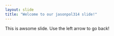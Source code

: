 ```yaml
---
layout: slide
title: "Welcome to our jasonpol314 slide!"
---
```

This is awsome slide.
Use the left arrow to go back!
